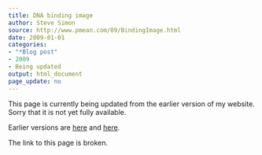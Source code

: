 ```yaml
---
title: DNA binding image
author: Steve Simon
source: http://www.pmean.com/09/BindingImage.html
date: 2009-01-01
categories:
- "*Blog post"
- 2009
- Being updated
output: html_document
page_update: no
---
```


This page is currently being updated from the earlier version of my website. Sorry that it is not yet fully available.

<!---More--->

Earlier versions are [here][sim1] and [here][sim2].

The link to this page is broken.

[sim1]: http://www.pmean.com/09/BindingImage.html
[sim2]: http://new.pmean.com/binding-image/
